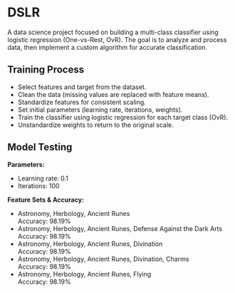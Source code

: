 # DSLR

A data science project focused on building a multi-class classifier using logistic regression (One-vs-Rest, OvR). The goal is to analyze and process data, then implement a custom algorithm for accurate classification.
## Training Process

- Select features and target from the dataset.
- Clean the data (missing values are replaced with feature means).
- Standardize features for consistent scaling.
- Set initial parameters (learning rate, iterations, weights).
- Train the classifier using logistic regression for each target class (OvR).
- Unstandardize weights to return to the original scale.

## Model Testing

**Parameters:**
- Learning rate: 0.1
- Iterations: 100

**Feature Sets & Accuracy:**
- Astronomy, Herbology, Ancient Runes  
  Accuracy: 98.19%
- Astronomy, Herbology, Ancient Runes, Defense Against the Dark Arts  
  Accuracy: 98.19%
- Astronomy, Herbology, Ancient Runes, Divination  
  Accuracy: 98.19%
- Astronomy, Herbology, Ancient Runes, Divination, Charms  
  Accuracy: 98.19%
- Astronomy, Herbology, Ancient Runes, Flying  
  Accuracy: 98.19%

